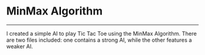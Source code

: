 # MinMax Algorithm
---
I created a simple AI to play Tic Tac Toe using the MinMax Algorithm. 
There are two files included: one contains a strong AI, while the other features a weaker AI.
